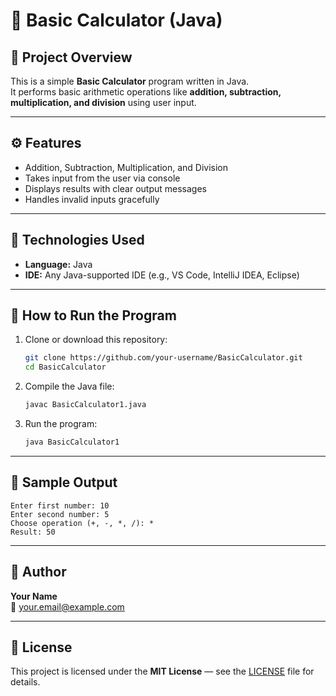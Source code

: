 # 🧮 Basic Calculator (Java)

## 📘 Project Overview
This is a simple **Basic Calculator** program written in Java.  
It performs basic arithmetic operations like **addition, subtraction, multiplication, and division** using user input.

---

## ⚙️ Features
- Addition, Subtraction, Multiplication, and Division  
- Takes input from the user via console  
- Displays results with clear output messages  
- Handles invalid inputs gracefully  

---

## 🧰 Technologies Used
- **Language:** Java  
- **IDE:** Any Java-supported IDE (e.g., VS Code, IntelliJ IDEA, Eclipse)

---

## 🚀 How to Run the Program
1. Clone or download this repository:
   ```bash
   git clone https://github.com/your-username/BasicCalculator.git
   cd BasicCalculator
   ```
2. Compile the Java file:
   ```bash
   javac BasicCalculator1.java
   ```
3. Run the program:
   ```bash
   java BasicCalculator1
   ```

---

## 🧪 Sample Output
```
Enter first number: 10
Enter second number: 5
Choose operation (+, -, *, /): *
Result: 50
```

---

## 📝 Author
**Your Name**  
📧 your.email@example.com

---

## 🪪 License
This project is licensed under the **MIT License** — see the [LICENSE](LICENSE) file for details.
